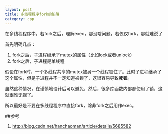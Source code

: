 ```yaml
---
layout: post
title: 多线程程序fork的陷阱
category: cpp
---
```


在多线程程序中，若fork之后，理解exec，那没啥问题，若仅仅fork，那就难说了

首先明确几点：

1. fork之后，子进程继承了mutex的属性（比如lock或者unlock）
2. fork之后，子进程是单线程

假设在fork时，一个多线程共享的mutex被另一个线程锁住了。此时子进程继承了这个属性，但是子进程并不一定知道被锁了，这很容易导致**死锁**。

虽然这种情况，在谨慎地设计后可以避免，然后，很多库函数内部都使用了锁，这就很难无视了。

所以最好是不要在多线程程序中直接fork，除非fork之后用作exec。

##参考
1. <http://blog.csdn.net/hanchaoman/article/details/5685582>